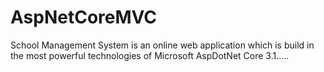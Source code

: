# AspNetCoreMVC
School Management System is an online web application which is build in the most powerful technologies of Microsoft AspDotNet Core 3.1..... 
